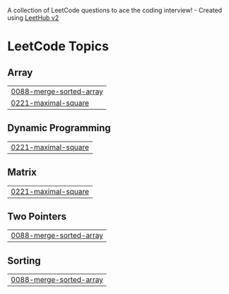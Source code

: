 A collection of LeetCode questions to ace the coding interview! - Created using [LeetHub v2](https://github.com/arunbhardwaj/LeetHub-2.0)
<!---LeetCode Topics Start-->
# LeetCode Topics
## Array
|  |
| ------- |
| [0088-merge-sorted-array](https://github.com/Nitin-lohumi/leetCode/tree/master/0088-merge-sorted-array) |
| [0221-maximal-square](https://github.com/Nitin-lohumi/leetCode/tree/master/0221-maximal-square) |
## Dynamic Programming
|  |
| ------- |
| [0221-maximal-square](https://github.com/Nitin-lohumi/leetCode/tree/master/0221-maximal-square) |
## Matrix
|  |
| ------- |
| [0221-maximal-square](https://github.com/Nitin-lohumi/leetCode/tree/master/0221-maximal-square) |
## Two Pointers
|  |
| ------- |
| [0088-merge-sorted-array](https://github.com/Nitin-lohumi/leetCode/tree/master/0088-merge-sorted-array) |
## Sorting
|  |
| ------- |
| [0088-merge-sorted-array](https://github.com/Nitin-lohumi/leetCode/tree/master/0088-merge-sorted-array) |
<!---LeetCode Topics End-->